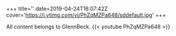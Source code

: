 +++
title=''
date=2019-04-24T16:07:42Z
cover='https://i.ytimg.com/vi/PhZqMZPa648/sddefault.jpg'
+++

All content belongs to GlennBeck.
{{< youtube PhZqMZPa648 >}}
